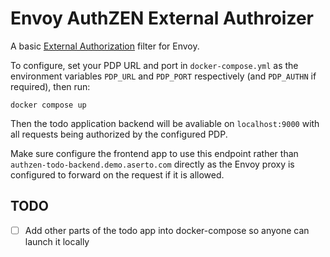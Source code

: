 # Envoy AuthZEN External Authroizer

A basic [External Authorization](https://www.envoyproxy.io/docs/envoy/latest/configuration/http/http_filters/ext_authz_filter) filter for Envoy.

To configure, set your PDP URL and port in `docker-compose.yml` as the environment variables `PDP_URL` and `PDP_PORT` respectively (and `PDP_AUTHN` if required), then run:

```
docker compose up
```

Then the todo application backend will be avaliable on `localhost:9000` with all requests being authorized by the configured PDP.

Make sure configure the frontend app to use this endpoint rather than `authzen-todo-backend.demo.aserto.com` directly as the Envoy proxy is configured to forward on the request if it is allowed.

## TODO

- [ ] Add other parts of the todo app into docker-compose so anyone can launch it locally
